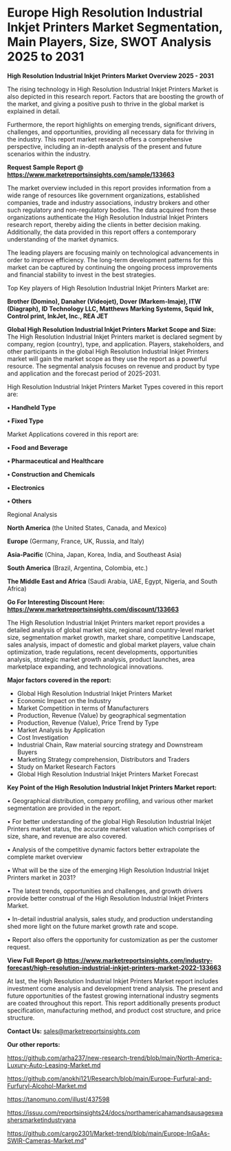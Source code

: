 # Europe High Resolution Industrial Inkjet Printers Market Segmentation, Main Players, Size, SWOT Analysis 2025 to 2031

<Strong> High Resolution Industrial Inkjet Printers Market Overview 2025 - 2031</strong>

The rising technology in High Resolution Industrial Inkjet Printers Market is also depicted in this research report. Factors that are boosting the growth of the market, and giving a positive push to thrive in the global market is explained in detail.

Furthermore, the report highlights on emerging trends, significant drivers, challenges, and opportunities, providing all necessary data for thriving in the industry. This report market research offers a comprehensive perspective, including an in-depth analysis of the present and future scenarios within the industry.

<strong>Request Sample Report @ <a href=https://www.marketreportsinsights.com/sample/133663>https://www.marketreportsinsights.com/sample/133663</a></strong>

The market overview included in this report provides information from a wide range of resources like government organizations, established companies, trade and industry associations, industry brokers and other such regulatory and non-regulatory bodies. The data acquired from these organizations authenticate the High Resolution Industrial Inkjet Printers research report, thereby aiding the clients in better decision making. Additionally, the data provided in this report offers a contemporary understanding of the market dynamics.

The leading players are focusing mainly on technological advancements in order to improve efficiency. The long-term development patterns for this market can be captured by continuing the ongoing process improvements and financial stability to invest in the best strategies.

Top Key players of High Resolution Industrial Inkjet Printers Market are:

<strong>Brother (Domino), Danaher (Videojet), Dover (Markem-Imaje), ITW (Diagraph), ID Technology LLC, Matthews Marking Systems, Squid Ink, Control print, InkJet, Inc., REA JET</strong>

<strong><b>Global High Resolution Industrial Inkjet Printers Market Scope and Size:</b></strong>
The High Resolution Industrial Inkjet Printers market is declared segment by company, region (country), type, and application. Players, stakeholders, and other participants in the global High Resolution Industrial Inkjet Printers market will gain the market scope as they use the report as a powerful resource. The segmental analysis focuses on revenue and product by type and application and the forecast period of 2025-2031.

High Resolution Industrial Inkjet Printers Market Types covered in this report are:

<strong>• Handheld Type

• Fixed Type</strong>

Market Applications covered in this report are:

<strong>• Food and Beverage

• Pharmaceutical and Healthcare

• Construction and Chemicals

• Electronics

• Others</strong> 

Regional Analysis

<strong>North America</strong> (the United States, Canada, and Mexico)

<strong>Europe</strong> (Germany, France, UK, Russia, and Italy)

<strong>Asia-Pacific</strong> (China, Japan, Korea, India, and Southeast Asia)

<strong>South America</strong> (Brazil, Argentina, Colombia, etc.)

<strong>The Middle East and Africa</strong> (Saudi Arabia, UAE, Egypt, Nigeria, and South Africa)

<strong>Go For Interesting Discount Here: <a href=https://www.marketreportsinsights.com/discount/133663>https://www.marketreportsinsights.com/discount/133663</a></strong>

The High Resolution Industrial Inkjet Printers market report provides a detailed analysis of global market size, regional and country-level market size, segmentation market growth, market share, competitive Landscape, sales analysis, impact of domestic and global market players, value chain optimization, trade regulations, recent developments, opportunities analysis, strategic market growth analysis, product launches, area marketplace expanding, and technological innovations.

<strong><b>Major factors covered in the report:</b></strong>
<ul>
  <li>Global High Resolution Industrial Inkjet Printers Market </li>
  <li>Economic Impact on the Industry</li>
  <li>Market Competition in terms of Manufacturers</li>
  <li>Production, Revenue (Value) by geographical segmentation</li>
  <li>Production, Revenue (Value), Price Trend by Type</li>
  <li>Market Analysis by Application</li>
  <li>Cost Investigation</li>
  <li>Industrial Chain, Raw material sourcing strategy and Downstream Buyers</li>
  <li>Marketing Strategy comprehension, Distributors and Traders</li>
  <li>Study on Market Research Factors</li>
  <li>Global High Resolution Industrial Inkjet Printers Market Forecast</li>
</ul>

<strong><b>Key Point of the High Resolution Industrial Inkjet Printers Market report:</b></strong>

• Geographical distribution, company profiling, and various other market segmentation are provided in the report.

• For better understanding of the global High Resolution Industrial Inkjet Printers market status, the accurate market valuation which comprises of size, share, and revenue are also covered.

• Analysis of the competitive dynamic factors better extrapolate the complete market overview

• What will be the size of the emerging High Resolution Industrial Inkjet Printers market in 2031?

• The latest trends, opportunities and challenges, and growth drivers provide better construal of the High Resolution Industrial Inkjet Printers Market.

• In-detail industrial analysis, sales study, and production understanding shed more light on the future market growth rate and scope.

• Report also offers the opportunity for customization as per the customer request.

<strong><b>View Full Report @ <a href=https://www.marketreportsinsights.com/industry-forecast/high-resolution-industrial-inkjet-printers-market-2022-133663>https://www.marketreportsinsights.com/industry-forecast/high-resolution-industrial-inkjet-printers-market-2022-133663</a></b></strong>


At last, the High Resolution Industrial Inkjet Printers Market report includes investment come analysis and development trend analysis. The present and future opportunities of the fastest growing international industry segments are coated throughout this report. This report additionally presents product specification, manufacturing method, and product cost structure, and price structure.

<strong>Contact Us:</strong>
sales@marketreportsinsights.com

<strong>Our other reports:</strong>

<a href=https://github.com/arha237/new-research-trend/blob/main/North-America-Luxury-Auto-Leasing-Market.md>https://github.com/arha237/new-research-trend/blob/main/North-America-Luxury-Auto-Leasing-Market.md</a>

<a href=https://github.com/anokhi121/Research/blob/main/Europe-Furfural-and-Furfuryl-Alcohol-Market.md>https://github.com/anokhi121/Research/blob/main/Europe-Furfural-and-Furfuryl-Alcohol-Market.md</a>

<a href=https://tanomuno.com/illust/437598>https://tanomuno.com/illust/437598</a>

<a href=https://issuu.com/reportsinsights24/docs/northamericahamandsausageswashersmarketindustryana>https://issuu.com/reportsinsights24/docs/northamericahamandsausageswashersmarketindustryana</a>

<a href=https://github.com/cargo2301/Market-trend/blob/main/Europe-InGaAs-SWIR-Cameras-Market.md>https://github.com/cargo2301/Market-trend/blob/main/Europe-InGaAs-SWIR-Cameras-Market.md</a>"
